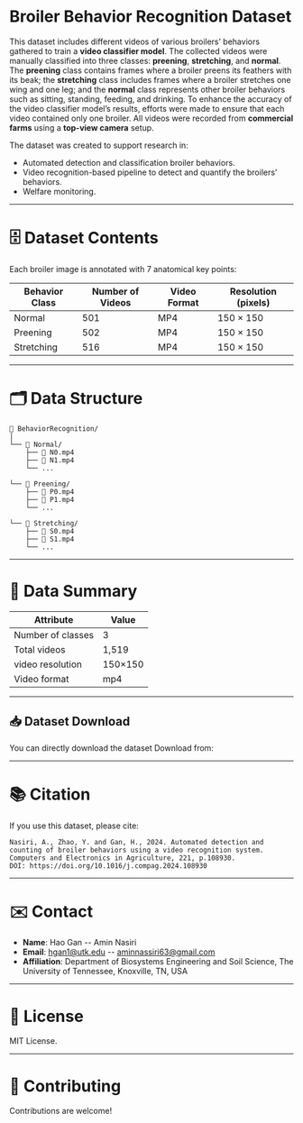 # Broiler Behavior Recognition Dataset
This dataset includes different videos of various broilers’ behaviors gathered to train a **video classifier model**. The collected videos were manually classified into three classes: **preening**, **stretching**, and **normal**. The **preening** class contains frames where a broiler preens its feathers with its beak; the **stretching** class includes frames where a broiler stretches one wing and one leg; and the **normal** class represents other broiler behaviors such as sitting, standing, feeding, and drinking. To enhance the accuracy of the video classifier model’s results, efforts were made to ensure that each video contained only one broiler. All videos were recorded from **commercial farms** using a **top-view camera** setup.

The dataset was created to support research in:
* Automated detection and classification broiler behaviors.
* Video recognition-based pipeline to detect and quantify the broilers’ behaviors.
* Welfare monitoring.

---

# 🗄️ Dataset Contents
Each broiler image is annotated with 7 anatomical key points:

| Behavior Class | Number of Videos | Video Format | Resolution (pixels) |
|----------------|------------------|--------------|---------------------|
| Normal         | 501              | MP4          | 150 × 150           |
| Preening       | 502              | MP4          | 150 × 150           |
| Stretching     | 516              | MP4          | 150 × 150           |

---

# 🗂️ Data Structure

```
📁 BehaviorRecognition/
│
└── 📁 Normal/
    ├── 📄 N0.mp4
    ├── 📄 N1.mp4
    └── ...

└── 📁 Preening/
    ├── 📄 P0.mp4
    ├── 📄 P1.mp4
    └── ...

└── 📁 Stretching/
    ├── 📄 S0.mp4
    ├── 📄 S1.mp4
    └── ...

```

---


# 📑 Data Summary
| Attribute            | Value    |
| -------------------- | -------- |
| Number of classes    | 3        |
| Total videos         | 1,519    |
| video resolution     | 150×150  |
| Video format         | mp4      |

---

## 📥 Dataset Download

You can directly download the dataset Download from:

---

# 📚 Citation
If you use this dataset, please cite:

```
Nasiri, A., Zhao, Y. and Gan, H., 2024. Automated detection and counting of broiler behaviors using a video recognition system. Computers and Electronics in Agriculture, 221, p.108930.
DOI: https://doi.org/10.1016/j.compag.2024.108930
```

---

# ✉️ Contact
* **Name**: Hao Gan -- Amin Nasiri
* **Email**: hgan1@utk.edu -- aminnassiri63@gmail.com
* **Affiliation**: Department of Biosystems Engineering and Soil Science, The University of Tennessee, Knoxville, TN, USA

---

# 📜 License
MIT License.

---

# 🤝 Contributing
Contributions are welcome!

